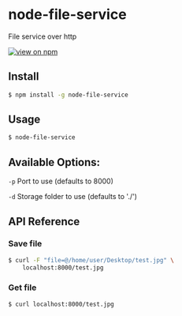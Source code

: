 # node-file-service
File service over http

[![view on npm](http://img.shields.io/npm/v/node-file-service.svg)](https://www.npmjs.org/package/node-file-service)

## Install

```sh
$ npm install -g node-file-service
```

## Usage

```sh
$ node-file-service
```

## Available Options:

`-p` Port to use (defaults to 8000)

`-d` Storage folder to use (defaults to './')

## API Reference

### Save file

```sh
$ curl -F "file=@/home/user/Desktop/test.jpg" \
    localhost:8000/test.jpg
```

### Get file

```sh
$ curl localhost:8000/test.jpg
```